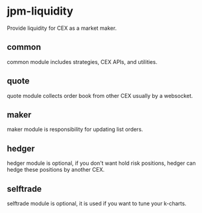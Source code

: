 # jpm-liquidity

Provide liquidity for CEX as a market maker.

## common

common module includes strategies, CEX APIs, and utilities.

## quote

quote module collects order book from other CEX usually by a websocket.

## maker

maker module is responsibility for updating list orders.

## hedger

hedger module is optional, if you don't want hold risk positions, hedger can hedge these positions by another CEX.

## selftrade

selftrade module is optional, it is used if you want to tune your k-charts.